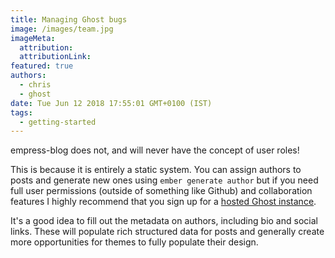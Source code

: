 ```yaml
---
title: Managing Ghost bugs
image: /images/team.jpg
imageMeta:
  attribution:
  attributionLink:
featured: true
authors:
  - chris
  - ghost
date: Tue Jun 12 2018 17:55:01 GMT+0100 (IST)
tags:
  - getting-started
---
```


empress-blog does not, and will never have the concept of user roles!

This is because it is entirely a static system. You can assign authors to posts and generate new ones using `ember generate author` but if you need full user permissions (outside of something like Github) and collaboration features I highly recommend that you sign up for a [hosted Ghost instance](https://ghost.org/).


It's a good idea to fill out the metadata on authors, including bio and social links. These will populate rich structured data for posts and generally create more opportunities for themes to fully populate their design.
